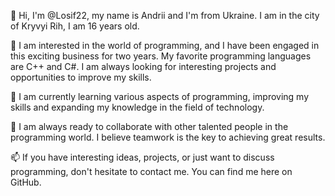 👋 Hi, I'm @Losif22, my name is Andrii and I'm from Ukraine. I am in the city of Kryvyi Rih, I am 16 years old.

👀 I am interested in the world of programming, and I have been engaged in this exciting business for two years. My favorite programming languages are C++ and C#. I am always looking for interesting projects and opportunities to improve my skills.

🌱 I am currently learning various aspects of programming, improving my skills and expanding my knowledge in the field of technology.

💞️ I am always ready to collaborate with other talented people in the programming world. I believe teamwork is the key to achieving great results.

📫 If you have interesting ideas, projects, or just want to discuss programming, don't hesitate to contact me. You can find me here on GitHub.

<!---
Losif22/Losif22 is a ✨ special ✨ repository because its `README.md` (this file) appears on your GitHub profile.
You can click the Preview link to take a look at your changes.
--->
